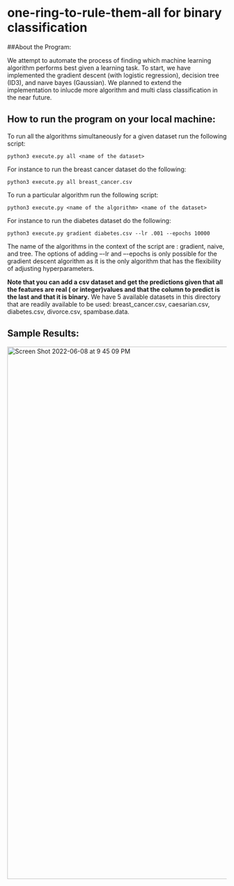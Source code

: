 # one-ring-to-rule-them-all for binary classification


##About the Program:

We attempt to automate the process of finding which machine learning algorithm performs best given a learning task. To start, we have implemented the gradient descent (with logistic regression), decision tree (ID3), and naıve bayes (Gaussian). We planned to extend the implementation to inlucde more algorithm and multi class classification in the near future. 





## How to run the program on your local machine: 
To run all the algorithms simultaneously for a given dataset run the following script:

```
python3 execute.py all <name of the dataset>
```

For instance to run the breast cancer dataset do the following:

```
python3 execute.py all breast_cancer.csv
```

To run a particular algorithm run the following script:

```
python3 execute.py <name of the algorithm> <name of the dataset> 
```

For instance to run the diabetes dataset do the following:

```
python3 execute.py gradient diabetes.csv --lr .001 --epochs 10000 
```

The name of the algorithms in the context of the script are : gradient, naive, and tree. The options of adding –-lr and
–-epochs is only possible for the gradient descent algorithm as it is the only algorithm that has the flexibility of
adjusting hyperparameters.

__Note that you can add a csv dataset and get the predictions given that all the features are real ( or integer)values
and that the column to predict is the last and that it is binary.__
We have 5 available datasets in this directory that are readily available to be used: 
breast_cancer.csv, caesarian.csv, diabetes.csv, divorce.csv, spambase.data. 

## Sample Results:
<img width="1223" alt="Screen Shot 2022-06-08 at 9 45 09 PM" src="https://user-images.githubusercontent.com/36565046/172746536-c14e74c9-f667-4d6f-8f89-694b1862f1ac.png">




